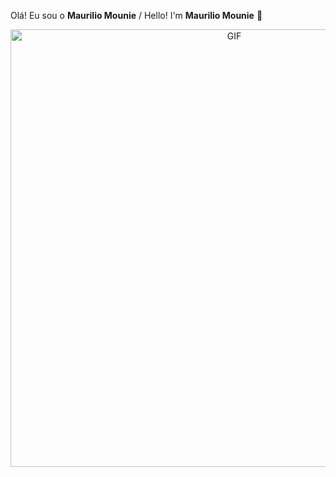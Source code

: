 Olá! Eu sou o **Maurilio Mounie** / Hello! I'm **Maurilio Mounie** 🤘
<div align="center">
<img hight="300" width="700" alt="GIF" align="center" src="https://github.com/emiemi17/emiemi17/assets/luffysendoluffy.gif">
</div>
<!---
emiemi17/emiemi17 is a ✨ special ✨ repository because its `README.md` (this file) appears on your GitHub profile.
You can click the Preview link to take a look at your changes.
--->
